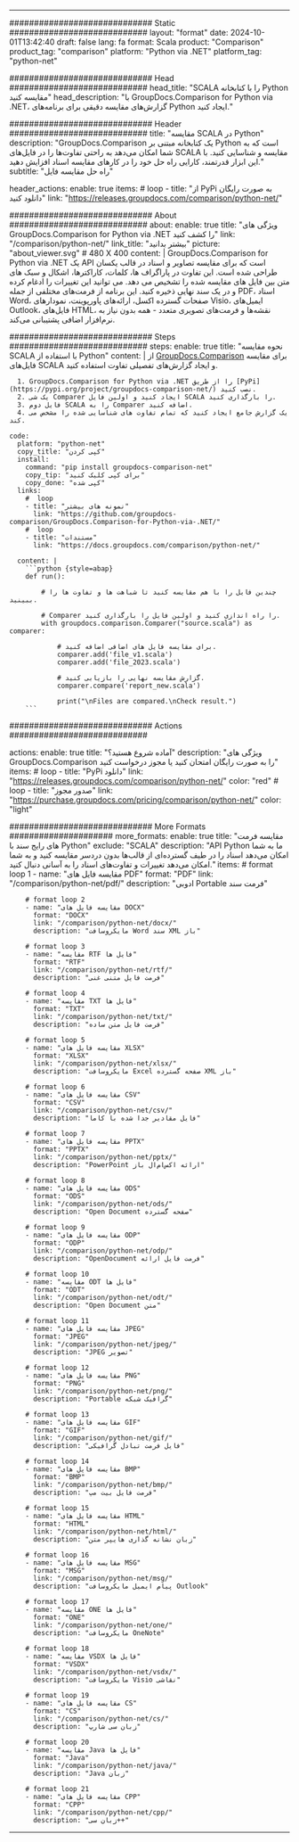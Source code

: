 
---
############################# Static ############################
layout: "format"
date:  2024-10-01T13:42:40
draft: false
lang: fa
format: Scala
product: "Comparison"
product_tag: "comparison"
platform: "Python via .NET"
platform_tag: "python-net"

############################# Head ############################
head_title: "SCALA را با کتابخانه Python مقایسه کنید"
head_description: "با GroupDocs.Comparison for Python via .NET، گزارش‌های مقایسه دقیقی برای برنامه‌های Python ایجاد کنید."

############################# Header ############################
title: "مقایسه SCALA در Python" 
description: "GroupDocs.Comparison یک کتابخانه مبتنی بر Python است که به شما امکان می‌دهد به راحتی تفاوت‌ها را در فایل‌های SCALA مقایسه و شناسایی کنید. با این ابزار قدرتمند، کارایی راه حل خود را در کارهای مقایسه اسناد افزایش دهید."
subtitle: "راه حل مقایسه فایل" 

header_actions:
  enable: true
  items:
    #  loop
    - title: "از PyPi به صورت رایگان دانلود کنید"
      link: "https://releases.groupdocs.com/comparison/python-net/"
      
############################# About ############################
about:
    enable: true
    title: "ویژگی های GroupDocs.Comparison for Python via .NET را کشف کنید"
    link: "/comparison/python-net/"
    link_title: "بیشتر بدانید"
    picture: "about_viewer.svg" # 480 X 400
    content: |
       GroupDocs.Comparison for Python via .NET یک API است که برای مقایسه تصاویر و اسناد در قالب یکسان طراحی شده است. این تفاوت در پاراگراف ها، کلمات، کاراکترها، اشکال و سبک های متن بین فایل های مقایسه شده را تشخیص می دهد. می توانید این تغییرات را ادغام کرده و در یک سند نهایی ذخیره کنید. این برنامه از فرمت‌های مختلفی از جمله PDF، اسناد Word، صفحات گسترده اکسل، ارائه‌های پاورپوینت، نمودارهای Visio، ایمیل‌های Outlook، فایل‌های HTML، نقشه‌ها و فرمت‌های تصویری متعدد - همه بدون نیاز به نرم‌افزار اضافی پشتیبانی می‌کند.

############################# Steps ############################
steps:
    enable: true
    title: "نحوه مقایسه SCALA با استفاده از Python"
    content: |
      از [GroupDocs.Comparison](https://products.groupdocs.com/comparison/python-net/) برای مقایسه فایل‌های SCALA و ایجاد گزارش‌های تفصیلی تفاوت استفاده کنید.
      
      1. GroupDocs.Comparison for Python via .NET را از طریق [PyPi](https://pypi.org/project/groupdocs-comparison-net/) نصب کنید.
      2. یک شی Comparer ایجاد کنید و اولین فایل SCALA را بارگذاری کنید.
      3. فایل دوم SCALA را به Comparer اضافه کنید.
      4. یک گزارش جامع ایجاد کنید که تمام تفاوت های شناسایی شده را مشخص می کند.
   
    code:
      platform: "python-net"
      copy_title: "کپی کردن"
      install:
        command: "pip install groupdocs-comparison-net"
        copy_tip: "برای کپی کلیک کنید"
        copy_done: "کپی شده"
      links:
        #  loop
        - title: "نمونه های بیشتر"
          link: "https://github.com/groupdocs-comparison/GroupDocs.Comparison-for-Python-via-.NET/"
        #  loop
        - title: "مستندات"
          link: "https://docs.groupdocs.com/comparison/python-net/"
          
      content: |
        ```python {style=abap}
        def run():

            # چندین فایل را با هم مقایسه کنید تا شباهت ها و تفاوت ها را ببینید.

            # Comparer را راه اندازی کنید و اولین فایل را بارگذاری کنید.
            with groupdocs.comparison.Comparer("source.scala") as comparer:

                # برای مقایسه فایل های اضافی اضافه کنید.
                comparer.add('file_v1.scala')
                comparer.add('file_2023.scala')

                # گزارش مقایسه نهایی را بازیابی کنید.
                comparer.compare('report_new.scala')

                print("\nFiles are compared.\nCheck result.")
        ```            

############################# Actions ############################

actions:
  enable: true
  title: "آماده شروع هستید؟"
  description: "ویژگی های GroupDocs.Comparison را به صورت رایگان امتحان کنید یا مجوز درخواست کنید"
  items:
    #  loop
    - title: "PyPi دانلود"
      link: "https://releases.groupdocs.com/comparison/python-net/"
      color: "red"
        #  loop
    - title: "صدور مجوز"
      link: "https://purchase.groupdocs.com/pricing/comparison/python-net/"
      color: "light"


############################# More Formats #####################
more_formats:
    enable: true
    title: "مقایسه فرمت های رایج سند با Python"
    exclude: "SCALA"
    description: "API Python ما به شما امکان می‌دهد اسناد را در طیف گسترده‌ای از قالب‌ها بدون دردسر مقایسه کنید و به شما امکان می‌دهد تغییرات و تفاوت‌های اسناد را به آسانی دنبال کنید."
    items: 
        # format loop 1
        - name: "مقایسه فایل های PDF"
          format: "PDF"
          link: "/comparison/python-net/pdf/"
          description: "ادوبی Portable فرمت سند"

        # format loop 2
        - name: "مقایسه فایل های DOCX"
          format: "DOCX"
          link: "/comparison/python-net/docx/"
          description: "مایکروسافت Word سند XML باز"

        # format loop 3
        - name: "مقایسه RTF فایل ها"
          format: "RTF"
          link: "/comparison/python-net/rtf/"
          description: "فرمت فایل متنی غنی"

        # format loop 4
        - name: "مقایسه TXT فایل ها"
          format: "TXT"
          link: "/comparison/python-net/txt/"
          description: "فرمت فایل متن ساده"

        # format loop 5
        - name: "مقایسه فایل های XLSX"
          format: "XLSX"
          link: "/comparison/python-net/xlsx/"
          description: "مایکروسافت Excel صفحه گسترده XML باز"

        # format loop 6
        - name: "مقایسه فایل های CSV"
          format: "CSV"
          link: "/comparison/python-net/csv/"
          description: "فایل مقادیر جدا شده با کاما"

        # format loop 7
        - name: "مقایسه فایل های PPTX"
          format: "PPTX"
          link: "/comparison/python-net/pptx/"
          description: "PowerPoint ارائه اکس‌ام‌ال باز"

        # format loop 8
        - name: "مقایسه فایل های ODS"
          format: "ODS"
          link: "/comparison/python-net/ods/"
          description: "Open Document صفحه گسترده"

        # format loop 9
        - name: "مقایسه فایل های ODP"
          format: "ODP"
          link: "/comparison/python-net/odp/"
          description: "OpenDocument فرمت فایل ارائه"

        # format loop 10
        - name: "مقایسه ODT فایل ها"
          format: "ODT"
          link: "/comparison/python-net/odt/"
          description: "Open Document متن"

        # format loop 11
        - name: "مقایسه فایل های JPEG"
          format: "JPEG"
          link: "/comparison/python-net/jpeg/"
          description: "JPEG تصویر"

        # format loop 12
        - name: "مقایسه فایل های PNG"
          format: "PNG"
          link: "/comparison/python-net/png/"
          description: "Portable گرافیک شبکه"

        # format loop 13
        - name: "مقایسه فایل های GIF"
          format: "GIF"
          link: "/comparison/python-net/gif/"
          description: "فایل فرمت تبادل گرافیکی"

        # format loop 14
        - name: "مقایسه فایل های BMP"
          format: "BMP"
          link: "/comparison/python-net/bmp/"
          description: "فرمت فایل بیت مپ"

        # format loop 15
        - name: "مقایسه فایل های HTML"
          format: "HTML"
          link: "/comparison/python-net/html/"
          description: "زبان نشانه گذاری هایپر متن"

        # format loop 16
        - name: "مقایسه فایل های MSG"
          format: "MSG"
          link: "/comparison/python-net/msg/"
          description: "پیام ایمیل مایکروسافت Outlook"

        # format loop 17
        - name: "مقایسه ONE فایل ها"
          format: "ONE"
          link: "/comparison/python-net/one/"
          description: "مایکروسافت OneNote"

        # format loop 18
        - name: "مقایسه VSDX فایل ها"
          format: "VSDX"
          link: "/comparison/python-net/vsdx/"
          description: "مایکروسافت Visio نقاشی"

        # format loop 19
        - name: "مقایسه فایل های CS"
          format: "CS"
          link: "/comparison/python-net/cs/"
          description: "زبان سی شارپ"

        # format loop 20
        - name: "مقایسه Java فایل ها"
          format: "Java"
          link: "/comparison/python-net/java/"
          description: "Java زبان"
          
        # format loop 21
        - name: "مقایسه فایل های CPP"
          format: "CPP"
          link: "/comparison/python-net/cpp/"
          description: "زبان سی++"
---